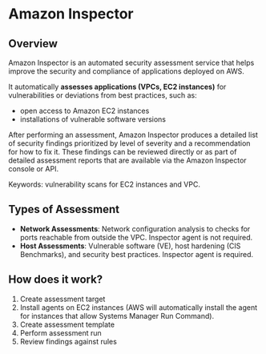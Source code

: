 # Amazon Inspector

## Overview

Amazon Inspector is an automated security assessment service that helps improve the security and compliance of applications deployed on AWS.

It automatically **assesses applications (VPCs, EC2 instances)** for vulnerabilities or deviations from best practices, such as:
- open access to Amazon EC2 instances
- installations of vulnerable software versions

After performing an assessment, Amazon Inspector produces a detailed list of security findings prioritized by level of severity and a recommendation for how to fix it. These findings can be reviewed directly or as part of detailed assessment reports that are available via the Amazon Inspector console or API.

Keywords: vulnerability scans for EC2 instances and VPC.


## Types of Assessment

- **Network Assessments**: Network configuration analysis to checks for ports reachable from outside the VPC.
Inspector agent is not required.
- **Host Assessments**: Vulnerable software (VE), host hardening (CIS Benchmarks), and security best practices.
Inspector agent is required.


## How does it work?

1. Create assessment target
1. Install agents on EC2 instances (AWS will automatically install the agent for instances that allow Systems
Manager Run Command).
1. Create assessment template
1. Perform assessment run
1. Review findings against rules
